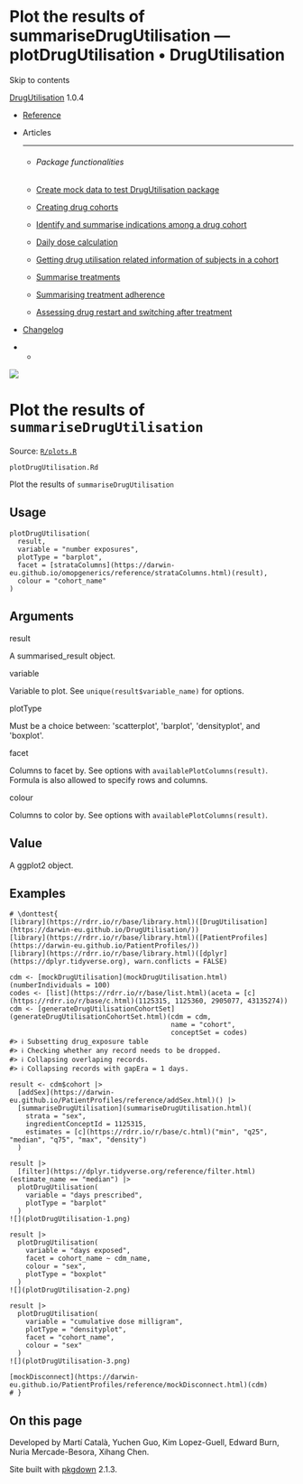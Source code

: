 # Plot the results of summariseDrugUtilisation — plotDrugUtilisation • DrugUtilisation

Skip to contents

[DrugUtilisation](../index.html) 1.0.4

  * [Reference](../reference/index.html)
  * Articles
    * * * *

    * ###### Package functionalities

    * [Create mock data to test DrugUtilisation package](../articles/mock_data.html)
    * [Creating drug cohorts](../articles/create_cohorts.html)
    * [Identify and summarise indications among a drug cohort](../articles/indication.html)
    * [Daily dose calculation](../articles/daily_dose_calculation.html)
    * [Getting drug utilisation related information of subjects in a cohort](../articles/drug_utilisation.html)
    * [Summarise treatments](../articles/summarise_treatments.html)
    * [Summarising treatment adherence](../articles/treatment_discontinuation.html)
    * [Assessing drug restart and switching after treatment](../articles/drug_restart.html)
  * [Changelog](../news/index.html)


  *   * [](https://github.com/darwin-eu/DrugUtilisation/)



![](../logo.png)

# Plot the results of `summariseDrugUtilisation`

Source: [`R/plots.R`](https://github.com/darwin-eu/DrugUtilisation/blob/v1.0.4/R/plots.R)

`plotDrugUtilisation.Rd`

Plot the results of `summariseDrugUtilisation`

## Usage
    
    
    plotDrugUtilisation(
      result,
      variable = "number exposures",
      plotType = "barplot",
      facet = [strataColumns](https://darwin-eu.github.io/omopgenerics/reference/strataColumns.html)(result),
      colour = "cohort_name"
    )

## Arguments

result
    

A summarised_result object.

variable
    

Variable to plot. See `unique(result$variable_name)` for options.

plotType
    

Must be a choice between: 'scatterplot', 'barplot', 'densityplot', and 'boxplot'.

facet
    

Columns to facet by. See options with `availablePlotColumns(result)`. Formula is also allowed to specify rows and columns.

colour
    

Columns to color by. See options with `availablePlotColumns(result)`.

## Value

A ggplot2 object.

## Examples
    
    
    # \donttest{
    [library](https://rdrr.io/r/base/library.html)([DrugUtilisation](https://darwin-eu.github.io/DrugUtilisation/))
    [library](https://rdrr.io/r/base/library.html)([PatientProfiles](https://darwin-eu.github.io/PatientProfiles/))
    [library](https://rdrr.io/r/base/library.html)([dplyr](https://dplyr.tidyverse.org), warn.conflicts = FALSE)
    
    cdm <- [mockDrugUtilisation](mockDrugUtilisation.html)(numberIndividuals = 100)
    codes <- [list](https://rdrr.io/r/base/list.html)(aceta = [c](https://rdrr.io/r/base/c.html)(1125315, 1125360, 2905077, 43135274))
    cdm <- [generateDrugUtilisationCohortSet](generateDrugUtilisationCohortSet.html)(cdm = cdm,
                                            name = "cohort",
                                            conceptSet = codes)
    #> ℹ Subsetting drug_exposure table
    #> ℹ Checking whether any record needs to be dropped.
    #> ℹ Collapsing overlaping records.
    #> ℹ Collapsing records with gapEra = 1 days.
    
    result <- cdm$cohort |>
      [addSex](https://darwin-eu.github.io/PatientProfiles/reference/addSex.html)() |>
      [summariseDrugUtilisation](summariseDrugUtilisation.html)(
        strata = "sex",
        ingredientConceptId = 1125315,
        estimates = [c](https://rdrr.io/r/base/c.html)("min", "q25", "median", "q75", "max", "density")
      )
    
    result |>
      [filter](https://dplyr.tidyverse.org/reference/filter.html)(estimate_name == "median") |>
      plotDrugUtilisation(
        variable = "days prescribed",
        plotType = "barplot"
      )
    ![](plotDrugUtilisation-1.png)
    
    result |>
      plotDrugUtilisation(
        variable = "days exposed",
        facet = cohort_name ~ cdm_name,
        colour = "sex",
        plotType = "boxplot"
      )
    ![](plotDrugUtilisation-2.png)
    
    result |>
      plotDrugUtilisation(
        variable = "cumulative dose milligram",
        plotType = "densityplot",
        facet = "cohort_name",
        colour = "sex"
      )
    ![](plotDrugUtilisation-3.png)
    
    [mockDisconnect](https://darwin-eu.github.io/PatientProfiles/reference/mockDisconnect.html)(cdm)
    # }
    
    

## On this page

Developed by Martí Català, Yuchen Guo, Kim Lopez-Guell, Edward Burn, Nuria Mercade-Besora, Xihang Chen.

Site built with [pkgdown](https://pkgdown.r-lib.org/) 2.1.3.
